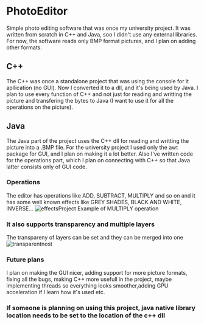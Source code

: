 # PhotoEditor

Simple photo editing software that was once my university project. It was written from scratch in C++ and Java, soo I didn't use any external libraries. For now, the software reads only BMP format pictures, and I plan on adding other formats.

## C++
  The C++ was once a standalone project that was using the console for it apllication (no GUI). Now I converted it to a dll, and it's being used by Java. I plan to use every function of C++ and not just for reading and writting the picture and transfering the bytes to Java (I want to use it for all the operations on the picture).
  
## Java
  The Java part of the project uses the C++ dll for reading and writting the picture into a .BMP file. For the university project I used only the awt package for GUI, and I plan on making it a lot better. Also I've written code for the operations part, which I plan on connecting with C++ so that Java latter consists only of GUI code.
  
### Operations
  The editor has operations like ADD, SUBTRACT, MULTIPLY and so on and it has some well known effects like GREY SHADES, BLACK AND WHITE, INVERSE...
  ![effectsProject](https://user-images.githubusercontent.com/68485477/126663014-4225552b-d38d-40c4-84bc-66794e125e54.png)
  Example of MULTIPLY operation
  
### It also supports transparency and multiple layers
  The transpareny of layers can be set and they can be merged into one
  ![transparentnost](https://user-images.githubusercontent.com/68485477/126663271-22a4dd25-6be6-4683-81c0-7bdd3125b1df.png)
  

### Future plans
  I plan on making the GUI nicer, adding support for more picture formats, fixing all the bugs, making C++ more usefull in the project, maybe implementing threads so everything looks smoother,adding GPU acceleration if I learn how it's used etc.
  
### If someone is planning on using this project, java native library location needs to be set to the location of the c++ dll
